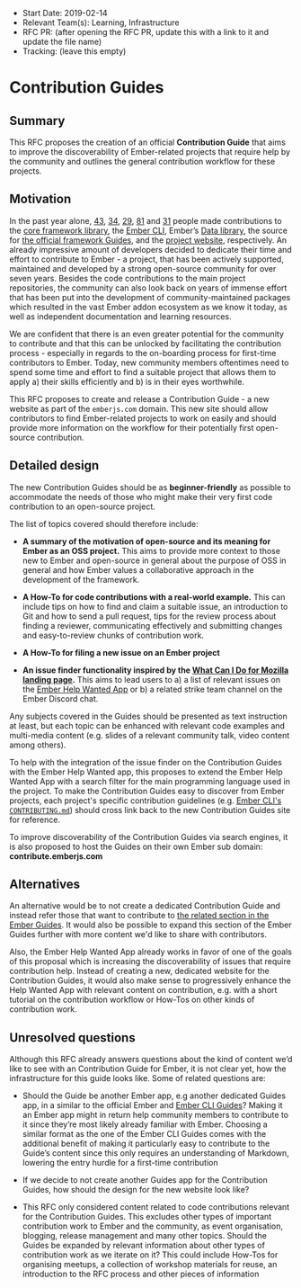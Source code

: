 - Start Date: 2019-02-14
- Relevant Team(s): Learning, Infrastructure
- RFC PR: (after opening the RFC PR, update this with a link to it and update the file name)
- Tracking: (leave this empty)

# Contribution Guides

## Summary

This RFC proposes the creation of an official **Contribution Guide** that aims to improve the discoverability of Ember-related projects that require help by the community and outlines the general contribution workflow for these projects.


## Motivation

In the past year alone, [43](https://github.com/emberjs/ember.js/graphs/contributors?from=2018-01-01&to=2019-01-01&type=c), [34](https://github.com/ember-cli/ember-cli/graphs/contributors?from=2018-01-01&to=2019-01-01&type=c), [29](https://github.com/emberjs/data/graphs/contributors?from=2018-01-01&to=2019-01-01&type=c), [81](https://github.com/ember-learn/guides-source/graphs/contributors?from=2018-01-01&to=2019-01-01&type=c) and [31](https://github.com/emberjs/website/graphs/contributors?from=2018-01-01&to=2019-01-01&type=c) people made contributions to the [core framework library](https://github.com/emberjs/ember.js), the [Ember CLI](https://github.com/ember-cli/ember-cli), Ember’s [Data library](https://github.com/emberjs/data), the source for [the official framework Guides](https://github.com/ember-learn/guides-source), and the [project website](https://github.com/emberjs/website), respectively. An already impressive amount of developers decided to dedicate their time and effort to contribute to Ember - a project, that has been actively supported, maintained and developed by a strong open-source community for over seven years. Besides the code contributions to the main project repositories, the community can also look back on years of immense effort that has been put into the development of community-maintained packages which resulted in the vast Ember addon ecosystem as we know it today, as well as independent documentation and learning resources.

We are confident that there is an even greater potential for the community to contribute and that this can be unlocked by facilitating the contribution process - especially in regards to the on-boarding process for first-time contributors to Ember. Today, new community members oftentimes need to spend some time and effort to find a suitable project that allows them to apply a) their skills efficiently and b) is in their eyes worthwhile.

This RFC proposes to create and release a Contribution Guide - a new website as part of the `emberjs.com` domain. This new site should allow contributors to find Ember-related projects to work on easily and should provide more information on the workflow for their potentially first open-source contribution.

## Detailed design

The new Contribution Guides should be as **beginner-friendly** as possible to accommodate the needs of those who might make their very first code contribution to an open-source project.

 The list of topics covered should therefore include:

- **A summary of the motivation of open-source and its meaning for Ember as an OSS project.** This aims to provide more context to those new to Ember and open-source in general about the purpose of OSS in general and how Ember values a collaborative approach in the development of the framework.

- **A How-To for code contributions with a real-world example.** This can include tips on how to find and claim a suitable issue, an introduction to Git and how to send a pull request, tips for the review process about finding a reviewer, communicating effectively and submitting changes and easy-to-review chunks of contribution work.

- **A How-To for filing a new issue on an Ember project**

- **An issue finder functionality inspired by the [What Can I Do for Mozilla landing page](https://whatcanidoformozilla.org/#!/progornoprog/teach).** This aims to lead users to a) a list of relevant issues on the [Ember Help Wanted App](https://help-wanted.emberjs.com/) or b) a related strike team channel on the Ember Discord chat.

Any subjects covered in the Guides should be presented as text instruction at least, but each topic can be enhanced with relevant code examples and multi-media content (e.g. slides of a relevant community talk, video content among others).

To help with the integration of the issue finder on the Contribution Guides with the Ember Help Wanted app, this proposes to extend the Ember Help Wanted App with a search filter for the main programming language used in the project. To make the Contribution Guides easy to discover from Ember projects, each project's specific contribution guidelines (e.g. [Ember CLI's `CONTRIBUTING.md`](https://github.com/ember-cli/ember-cli/blob/master/CONTRIBUTING.md)) should cross link back to the new Contribution Guides site for reference.

To improve discoverability of the Contribution Guides via search engines, it is also proposed to host the Guides on their own Ember sub domain: **contribute.emberjs.com**


## Alternatives

An alternative would be to not create a dedicated Contribution Guide and instead refer those that want to contribute to [the related section in the Ember Guides](https://guides.emberjs.com/release/contributing/adding-new-features/). It would also be possible to expand this section of the Ember Guides further with more content we'd like to share with contributors.

Also, the Ember Help Wanted App already works in favor of one of the goals of this proposal which is increasing the discoverability of issues that require contribution help. Instead of creating a new, dedicated website for the Contribution Guides, it would also make sense to progressively enhance the Help Wanted App with relevant content on contribution, e.g. with a short tutorial on the contribution workflow or How-Tos on other kinds of contribution work.

## Unresolved questions

Although this RFC already answers questions about the kind of content we’d like to see with an Contribution Guide for Ember, it is not clear yet, how the infrastructure for this guide looks like. Some of related questions are:

- Should the Guide be another Ember app, e.g another dedicated Guides app, in a similar to the official Ember and [Ember CLI Guides](https://github.com/ember-learn/cli-guides)? Making it an Ember app might in return help community members to contribute to it since they’re most likely already familiar with Ember. Choosing a similar format as the one of the Ember CLI Guides comes with the additional benefit of making it particularly easy to contribute to the Guide’s content since this only requires an understanding of Markdown, lowering the entry hurdle for a first-time contribution

- If we decide to not create another Guides app for the Contribution Guides, how should the design for the new website look like?

- This RFC only considered content related to code contributions relevant for the Contribution Guides. This excludes other types of important contribution work to Ember and the community, as event organisation, blogging, release management and many other topics. Should the Guides be expanded by relevant information about other types of contribution work as we iterate on it? This could include How-Tos for organising meetups, a collection of workshop materials for reuse, an introduction to the RFC process and other pieces of information
